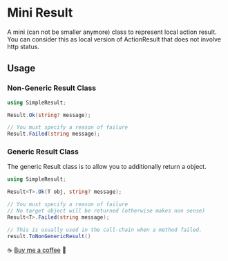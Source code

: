 # Mini Result

A mini (can not be smaller anymore) class to represent local action result. You can consider this as local version of ActionResult that does not involve http status.

## Usage

### Non-Generic Result Class
``` C#
using SimpleResult;

Result.Ok(string? message);

// You must specify a reason of failure
Result.Failed(string message);
```

### Generic Result Class
The generic Result class is to allow you to additionally return a object.
``` C#
using SimpleResult;

Result<T>.Ok(T obj, string? message);

// You must specify a reason of failure
// No target object will be returned (otherwise makes non sense)
Result<T>.Failed(string message);

// This is usually used in the call-chain when a method failed.
result.ToNonGenericResult()
```
:coffee: [Buy me a coffee](https://www.buymeacoffee.com/idealei) :smiling_face_with_three_hearts: